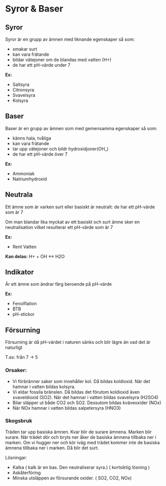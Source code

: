 # Syror & Baser

## Syror
Syror är en grupp av ämnen med liknande egenskaper så som:
- smakar surt
- kan vara frätande
- bildar vätejoner om de blandas med vatten (H+)
- de har ett pH-värde under 7

**Ex:**
- Saltsyra
- Citronsyra
- Svavelsyra
- Kolsyra

## Baser
Baser är en grupp av ämnen som med gemensamma egenskaper så som:
- känns hala, tvåliga
- kan vara frätande
- tar upp vätejoner och bildr hydroxidjoner(OH_)
- de har ett pH-värde över 7

**Ex:**
- Ammoniak
- Natriumhydroxid

## Neutrala
Ett ämne som är varken surt eller basiskt är neutralt:
de har ett pH-värde som är 7

Om man blandar lika myckat av ett basiskt och surt ämne sker en neutralisation vilket resulterar ett pH-värde som är 7

**Ex:**
- Rent Vatten

**Kan delas:**
H+ + OH  <-> H2O

## Indikator 
Är ett ämne som ändrar färg beroende på pH-värde

**Ex:**
- Fenolflation
- BTB
- pH-stickor


## Försurning 
Försurning är då pH-värdet i naturen sänks och blir lägre än vad det är naturligt

T.ex: från 7 -> 5

### Orsaker:
- Vi förbränner saker som innehåller kol. Då bildas koldioxid. När det hamnar i vatten bildas kolsyra.
- Vi eldar fossila bränslen. Då bildas det förutom koldioxid även svaveldioxid (SO2). När det hamnar i vatten bildas svavelsyra (H2SO4)
- Bilar släpper ut både CO2 och SO2. Dessutom bildas kväveoxider (NOx)
- När NOx hamnar i vatten bildas salpetersyra (HNO3)

### Skogsbruk 
Träden tar upp basiska ämnen. Kvar blir de surare ämnena. Marken blir surare.
När trädet dör och bryts ner åker de basiska ämnena tillbaka ner i marken.
Om vi hugger ner och kör iväg med trädet kommer inte de basiska ämnena tillbaka ner i marken. Då blir det surt.


Lösningar:
- Kalka ( kalk är en bas. Den neutraliserar syra.) ( kortsiktig lösning )
- Askåterföring
- Minska utsläppen av försurande oxider. ( SO2, CO2, NOx)